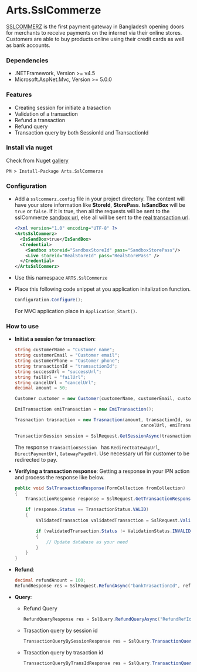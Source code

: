 # Arts.SslCommerze
[SSLCOMMERZ](https://www.sslcommerz.com) is the first payment gateway in Bangladesh opening doors for merchants to receive payments on the internet via their online stores. Customers are able to buy products online using their credit cards as well as bank accounts.

### Dependencies
- .NETFramework, Version >= v4.5
- Microsoft.AspNet.Mvc, Version >= 5.0.0

### Features
- Creating session for initiate a trasaction
- Validation of a transaction
- Refund a transaction
- Refund query
- Transaction query by both SessionId and TransactionId

### Install via nuget
Check from Nuget [gallery](https://www.nuget.org/packages/Arts.SslCommerze)
```
PM > Install-Package Arts.SslCommerze
```
### Configuration
* Add a `sslcommerz.config` file in your project directory. The content will have your store information like **StoreId**, **StorePass**.
**IsSandBox** will be `true` or `false`. If it is true, then all the requests will be sent to the sslCommerze [sandbox url]( https://sandbox.sslcommerz.com), else all will be sent to the [real transaction url](https://securepay.sslcommerz.com).
    ```xml
    <?xml version="1.0" encoding="UTF-8" ?>
    <ArtsSslCommerz>
      <IsSandBox>true</IsSandBox>
      <Credential>
        <Sandbox storeid="SandboxStoreId" pass="SandboxStorePass"/>
        <Live storeid="RealStoreId" pass="RealStorePass" />
      </Credential>
    </ArtsSslCommerz>
    ```

* Use this namespace `ARTS.SslCommerze`
* Place this following code snippet at you application initalization function.
    ```c#
    Configuration.Configure();
    ```
    For MVC application place in `Application_Start()`.

### How to use
* __Initiat a session for trransaction__:
    ```c#
    string customerName = "Customer name";
    string customerEmail = "Customer email";
    string customerPhone = "Customer phone";
    string transactionId = "transactionId";
    string successUrl = "successUrl";
    string failUrl = "failUrl";
    string cancelUrl = "cancelUrl";
    decimal amount = 50;

    Customer customer = new Customer(customerName, customerEmail, customerPhone);

    EmiTransaction emiTransaction = new EmiTransaction();

    Trasnaction trasnaction = new Trasnaction(amount, transactionId, successUrl, failUrl, 
                                                    cancelUrl, emiTransaction, customer);

    TransactionSession session = SslRequest.GetSessionAsync(trasnaction).Result;
    ```
    The response `TransactionSession ` has `RedirectGatewayUrl`, `DirectPaymentUrl`, `GatewayPageUrl`. Use necessary url for customer to be redirected to pay.
    
* __Verifying a transaction response__:
    Getting a response in your IPN action and process the response like below.
    ```c#
    public void SslTransactionResponse(FormCollection fromCollection)
    {
        TransactionResponse response = SslRequest.GetTransactionResponse(fromCollection);

        if (response.Status == TransactionStatus.VALID)
        {
            ValidatedTransaction validatedTransaction = SslRequest.ValidateTransaction(fromCollection);

            if (validatedTransaction.Status != ValidationStatus.INVALID_TRANSACTION)
            {
                // Update database as your need
            }
        }
    }
    ```

* __Refund__:
    ```c#
    decimal refundAnount = 100;
    RefundResponse res = SslRequest.RefundAsync("bankTrasactionId", refundAnount, "remark", "refId").Result;
    ```
   
* __Query__:
    * Refund Query
        ```c#
        RefundQueryResponse res = SslQuery.RefundQueryAsync("RefundRefId").Result;
        ```

    * Trasaction query by session id
        ```c#
        TransactionQueryBySessionResponse res = SslQuery.TransactionQueryBySessionIdAsync("SessionId").Result;
        ```

    * Trasaction query by trasaction id
        ```c#
        TransactionQueryByTransIdResponse res = SslQuery.TransactionQueryByTransIdAsync("RefundRefId").Result;
        ```
